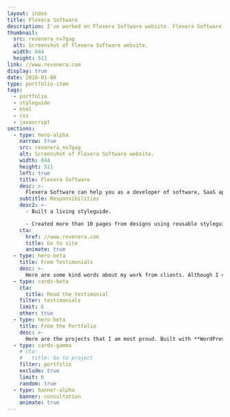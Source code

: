 ```yaml
---
layout: index
title: Flexera Software
description: I've worked on Flexera Software website. Flexera Software helps you as a software developer to control costs, grow and protect your business.
thumbnail:
  src: revenera_nv7gag
  alt: Screenshot of Flexera Software website.
  width: 844
  height: 511
link: //www.revenera.com
display: true
date: 2010-01-08
type: portfolio-item
tags:
  - portfolio
  - styleguide
  - html
  - css
  - javascript
sections:
  - type: hero-alpha
    narrow: true
    src: revenera_nv7gag
    alt: Screenshot of Flexera Software website.
    width: 844
    height: 511
    left: true
    title: Flexera Software
    desc: >-
      Flexera Software can help you as a developer of software, SaaS apps, and IoT devices, to control costs, grow and protect your business. The website runs on Adobe Experience Manager.
    subtitle: Responsibilities
    desc2: >-
      - Built a living styleguide.

      - Created more than 10 pages from designs using reusable styleguide components.
    cta:
      href: //www.revenera.com
      title: Go to site
      animate: true
  - type: hero-beta
    title: From Testimonials
    desc: >-
      Here are some kind words about my work from clients. Although I collaborated with clients from more than 10 countries, most of them came from **The United States**.
  - type: cards-beta
    cta:
      title: Read the testimonial
    filter: testimonials
    limit: 6
    other: true
  - type: hero-beta
    title: From the Portfolio
    desc: >-
      Here are the projects that I am most proud. Built with **WordPress**, **Shopify**, **Jekyll**, and **Hugo**, among others.
  - type: cards-gamma
    # cta:
    #   title: Go to project
    filter: portfolio
    exclude: true
    limit: 6
    random: true
  - type: banner-alpha
    banner: consultation
    animate: true
---
```

